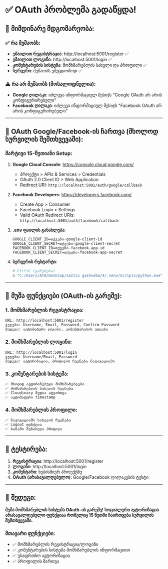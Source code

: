 # ✅ OAuth პრობლემა გადაწყდა!

## 🎯 მიმდინარე მდგომარეობა:

### ✅ რა მუშაობს:
- **ემაილით რეგისტრაცია**: http://localhost:5001/register ✅
- **ემაილით ლოგინი**: http://localhost:5001/login ✅
- **კომენტარების სისტემა**: მომხმარებლის სახელი და პროფილი ✅
- **სერვერი**: მუშაობს უშეცდომოდ ✅

### ⚠️ რა არ მუშაობს (მოსალოდნელია):
- **Google ღილაკი**: იძლევა ინფორმაციულ მესიჯს "Google OAuth არ არის კონფიგურირებული"
- **Facebook ღილაკი**: იძლევა ინფორმაციულ მესიჯს "Facebook OAuth არ არის კონფიგურირებული"

---

## 🔧 OAuth Google/Facebook-ის ჩართვა (მხოლოდ სურვილის შემთხვევაში):

### მარტივი 15-წუთიანი Setup:

1. **Google Cloud Console**: https://console.cloud.google.com/
   - პროექტი > APIs & Services > Credentials
   - OAuth 2.0 Client ID > Web Application
   - Redirect URI: `http://localhost:5001/auth/google/callback`

2. **Facebook Developers**: https://developers.facebook.com/
   - Create App > Consumer 
   - Facebook Login > Settings
   - Valid OAuth Redirect URIs: `http://localhost:5001/auth/facebook/callback`

3. **.env ფაილის განახლება**:
   ```env
   GOOGLE_CLIENT_ID=თქვენი-google-client-id
   GOOGLE_CLIENT_SECRET=თქვენი-google-client-secret
   FACEBOOK_CLIENT_ID=თქვენი-facebook-app-id
   FACEBOOK_CLIENT_SECRET=თქვენი-facebook-app-secret
   ```

4. **სერვერის რესტარტი**:
   ```powershell
   # Ctrl+C (გაჩერება)
   & "C:/Users/ATA/Desktop/saitis gashveba/4/.venv/Scripts/python.exe" app.py
   ```

---

## 🚀 მუშა ფუნქციები (OAuth-ის გარეშე):

### 1. მომხმარებლის რეგისტრაცია:
```
URL: http://localhost:5001/register
ველები: Username, Email, Password, Confirm Password
შედეგი: ავტომატური ლოგინი, კომენტარების უფლება
```

### 2. მომხმარებლის ლოგინი:
```
URL: http://localhost:5001/login  
ველები: Username/Email, Password
შედეგი: ავტორიზაცია, პროფილის ჩვენება ნავიგაციაში
```

### 3. კომენტარების სისტემა:
```
✅ მხოლოდ ავტორიზებული მომხმარებლები
✅ მომხმარებლის სახელის ჩვენება
✅ Cloudinary მედია ატვირთვა
✅ ავტომატური timestamp
```

### 4. მომხმარებლის პროფილი:
```
✅ ნავიგაციაში სახელის ჩვენება  
✅ Logout ფუნქცია
✅ ბაზაში შენახული პროფილი
```

---

## 📱 ტესტირება:

1. **რეგისტრაცია**: http://localhost:5001/register
2. **ლოგინი**: http://localhost:5001/login
3. **კომენტარი**: ნებისმიერ პროექტზე
4. **OAuth (არასავალდებულო)**: Google/Facebook ღილაკების ტესტი

---

## 🎉 შედეგი:

**მუშა მომხმარებლის სისტემა OAuth-ის გარეშე! სოციალური ავტორიზაცია არასავალდებულო ფუნქციაა რომელიც 15 წუთში ჩაირთვება სურვილის შემთხვევაში.**

### მთავარი ფუნქციები:
- ✅ მომხმარებლის რეგისტრაცია/ლოგინი
- ✅ კომენტარების სისტემა მომხმარებლის ინფორმაციით  
- ✅ უსაფრთხო ავტორიზაცია
- ✅ პროფილის მართვა